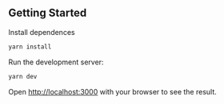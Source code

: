 
## Getting Started

Install dependences

```bash
yarn install
```

Run the development server:

```bash
yarn dev
```

Open [http://localhost:3000](http://localhost:3000) with your browser to see the result.

